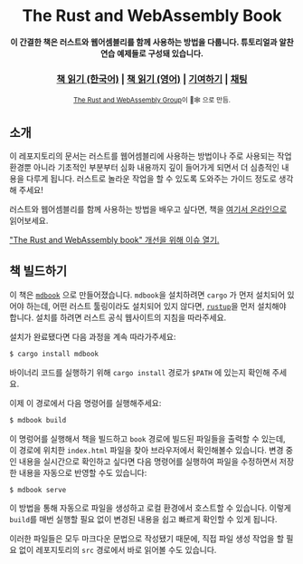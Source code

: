<div align="center">

  <h1>The Rust and WebAssembly Book</h1>

  <strong>이 간결한 책은 러스트와 웹어셈블리를 함께 사용하는 방법을 다룹니다. 튜토리얼과 알찬 연습 예제들로 구성돼 있습니다.</strong>

  <h3>
    <a href="https://wasm.rust-kr.org">책 읽기 (한국어)</a>
    <span> | </span>
    <a href="https://rustwasm.github.io/docs/book/">책 읽기 (영어)</a>
    <span> | </span>
    <a href="https://github.com/rustwasm/book/blob/master/CONTRIBUTING.md">기여하기</a>
    <span> | </span>
    <a href="https://discordapp.com/channels/442252698964721669/443151097398296587">채팅</a>
  </h3>

  <sub><a href="https://rustwasm.github.io/">The Rust and WebAssembly Group</a>이 🦀🕸 으로 만듬.</sub>
</div>

## 소개

이 레포지토리의 문서는 러스트를 웹어셈블리에 사용하는 방법이나 주로 사용되는 작업환경뿐 아니라 기초적인 부분부터 심화 내용까지 깊이 들어가게 되면서 더 심층적인 내용을 다루게 됩니다. 러스트로 놀라운 작업을 할 수 있도록 도와주는 가이드 정도로 생각해 주세요!

러스트와 웹어셈블리를 함께 사용하는 방법을 배우고 싶다면, 책을 [여기서 온라인으로](https://rustwasm.github.io/book/game-of-life/introduction.html) 읽어보세요.

["The Rust and WebAssembly book" 개선을 위해 이슈 열기.][book-issues]

[book-issues]: https://github.com/rustwasm/book/issues

## 책 빌드하기

이 책은 [`mdbook`][mdbook] 으로 만들어졌습니다. `mdbook`을 설치하려면 `cargo` 가 먼저 설치되어 있어야 하는데, 어떤 러스트 툴링이라도 설치되어 있지 않다면, [`rustup`][rustup]을 먼저 설치해야 합니다. 설치를 하려면 러스트 공식 웹사이트의 지침을 따라주세요.

설치가 완료됐다면 다음 과정을 계속 따라가주세요:

```bash
$ cargo install mdbook
```

바이너리 코드를 실행하기 위해 `cargo install` 경로가 `$PATH` 에 있는지 확인해 주세요.

이제 이 경로에서 다음 명령어를 실행해주세요:

```bash
$ mdbook build
```

이 명렁어를 실행해서 책을 빌드하고 `book` 경로에 빌드된 파일들을 출력할 수 있는데, 이 경로에 위치한 `index.html` 파일을 찾아 브라우저에서 확인해볼수 있습니다. 변경 중인 내용을 실시간으로 확인하고 싶다면 다음 명령어를 실행하여 파일을 수정하면서 저장한 내용을 자동으로 반영할 수도 있습니다:

```bash
$ mdbook serve
```

이 방법을 통해 자동으로 파일을 생성하고 로컬 환경에서 호스트할 수 있습니다. 이렇게 `build`를 매번 실행할 필요 없이 변경된 내용을 쉽고 빠르게 확인할 수 있게 됩니다.

이러한 파일들은 모두 마크다운 문법으로 작성됐기 때문에, 직접 파일 생성 작업을 할 필요 없이 레포지토리의 `src` 경로에서 바로 읽어볼 수도 있습니다.

[mdbook]: https://github.com/rust-lang-nursery/mdBook
[rustup]: https://github.com/rust-lang-nursery/rustup.rs/
[book]: https://rustwasm.github.io/book/game-of-life/introduction.html
